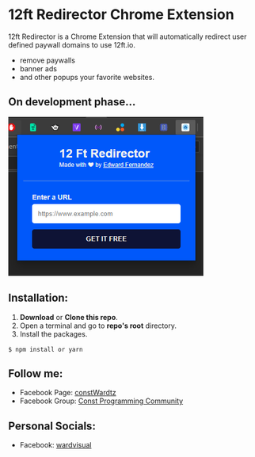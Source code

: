 # 12ft Redirector Chrome Extension

12ft Redirector is a Chrome Extension that will automatically redirect user defined paywall domains to use 12ft.io.

- remove paywalls
- banner ads
- and other popups your favorite websites.

## On development phase...

![ScreenShot](./src/images/screenshots/latest.png)

## Installation:

1.  **Download** or **Clone this repo**.
2.  Open a terminal and go to **repo's root** directory.
3.  Install the packages.

```terminal
$ npm install or yarn
```

## Follow me:

- Facebook Page: [constWardtz](https://fb.com/constWardtz)
- Facebook Group: [Const Programming Community](https://fb.com/groups/constprogrammingcommunity)

## Personal Socials:

- Facebook: [wardvisual](https://fb.com/wardvisual)
